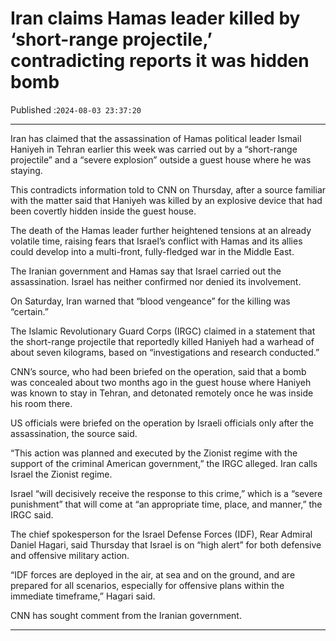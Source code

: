 # Iran claims Hamas leader killed by ‘short-range projectile,’ contradicting reports it was hidden bomb

Published :`2024-08-03 23:37:20`

---

Iran has claimed that the assassination of Hamas political leader Ismail Haniyeh in Tehran earlier this week was carried out by a “short-range projectile” and a “severe explosion” outside a guest house where he was staying.

This contradicts information told to CNN on Thursday, after a source familiar with the matter said that Haniyeh was killed by an explosive device that had been covertly hidden inside the guest house.

The death of the Hamas leader further heightened tensions at an already volatile time, raising fears that Israel’s conflict with Hamas and its allies could develop into a multi-front, fully-fledged war in the Middle East.

The Iranian government and Hamas say that Israel carried out the assassination. Israel has neither confirmed nor denied its involvement.

On Saturday, Iran warned that “blood vengeance” for the killing was “certain.”

The Islamic Revolutionary Guard Corps (IRGC) claimed in a statement that the short-range projectile that reportedly killed Haniyeh had a warhead of about seven kilograms, based on “investigations and research conducted.”

CNN’s source, who had been briefed on the operation, said that a bomb was concealed about two months ago in the guest house where Haniyeh was known to stay in Tehran, and detonated remotely once he was inside his room there.

US officials were briefed on the operation by Israeli officials only after the assassination, the source said.

“This action was planned and executed by the Zionist regime with the support of the criminal American government,” the IRGC alleged. Iran calls Israel the Zionist regime.

Israel “will decisively receive the response to this crime,” which is a “severe punishment” that will come at “an appropriate time, place, and manner,” the IRGC said.

The chief spokesperson for the Israel Defense Forces (IDF), Rear Admiral Daniel Hagari, said Thursday that Israel is on “high alert” for both defensive and offensive military action.

“IDF forces are deployed in the air, at sea and on the ground, and are prepared for all scenarios, especially for offensive plans within the immediate timeframe,” Hagari said.

CNN has sought comment from the Iranian government.

---

